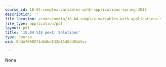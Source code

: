 ```yaml
---
course_id: 18-04-complex-variables-with-applications-spring-2018
description: ''
file_location: /coursemedia/18-04-complex-variables-with-applications-spring-2018/9dda7009271d6dbdf32d11d0dd51d6cc_MIT18_04S18_pex1-qa.pdf
file_type: application/pdf
layout: pdf
title: '18.04 S18 pex1: Solutions'
type: course
uid: 9dda7009271d6dbdf32d11d0dd51d6cc

---
```

None